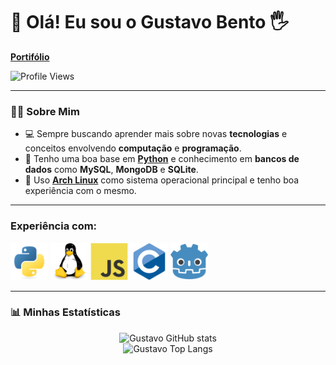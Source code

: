 # 👋 Olá! Eu sou o **Gustavo Bento** 🖐️  

**[Portifólio](https://gustavo-bento-teles.github.io/portifolio/)**

![Profile Views](https://komarev.com/ghpvc/?username=gustavo-bento-teles&color=green&style=flat-square)

---

### 🧑‍💻 **Sobre Mim**
- 💻 Sempre buscando aprender mais sobre novas **tecnologias** e conceitos envolvendo **computação** e **programação**.
- 🐍 Tenho uma boa base em **[Python](https://www.python.org)** e conhecimento em **bancos de dados** como **MySQL**, **MongoDB** e **SQLite**. 
- 🐧 Uso **[Arch Linux](https://archlinux.org/)** como sistema operacional principal e tenho boa experiência com o mesmo.

---

### Experiência com:
<div display: flex>
     <img src="https://raw.githubusercontent.com/devicons/devicon/master/icons/python/python-original.svg" alt="python" width=60 height=60/>
     <img src="https://raw.githubusercontent.com/devicons/devicon/master/icons/linux/linux-original.svg" alt="linux" width=60 height=60/>
     <img src="https://raw.githubusercontent.com/devicons/devicon/master/icons/javascript/javascript-original.svg" alt="javascript" width=60 height=60/>
     <img src="https://raw.githubusercontent.com/devicons/devicon/master/icons/c/c-original.svg" alt="c" width=60 height=60/>
     <img src="https://raw.githubusercontent.com/devicons/devicon/master/icons/godot/godot-original.svg" alt="godot" width=60 height=60/>
</div>

---

### 📊 **Minhas Estatísticas**  
<div align="center">
     <img src="https://github-readme-stats.vercel.app/api?username=gustavo-bento-teles&show_icons=true&theme=gruvbox" alt="Gustavo GitHub stats">
</div>
<div align="center">
     <img src="https://github-readme-stats.vercel.app/api/top-langs/?username=gustavo-bento-teles&layout=compact&theme=gruvbox" alt="Gustavo Top Langs" />
</div>
